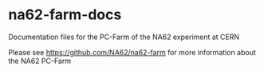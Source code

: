 na62-farm-docs
==============

Documentation files for the PC-Farm of the NA62 experiment at CERN

Please see https://github.com/NA62/na62-farm for more information about the NA62 PC-Farm
